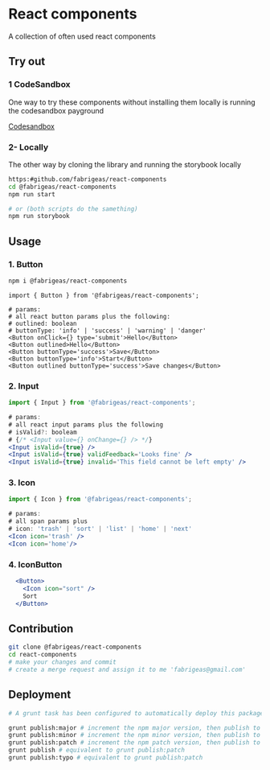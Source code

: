 # React components

A collection of often used react components

## Try out
### 1 CodeSandbox
One way to try these components without installing them locally is running the codesandbox payground

[Codesandbox](https:#codesandbox.io/p/github/fabrigeas/react-components/master?workspaceId=fd2d12cf-24ef-42fa-9382-533cbefe6ae3&file=%2Fsrc%2Fcomponents%2FButton%2FButton.scss)

### 2- Locally
The other way by cloning the library and running the storybook locally
```bash
https:#github.com/fabrigeas/react-components
cd @fabrigeas/react-components
npm run start

# or (both scripts do the samething)
npm run storybook
```

## Usage
### 1. Button
```bash
npm i @fabrigeas/react-components
```

```tsx
import { Button } from '@fabrigeas/react-components';

# params:
# all react button params plus the following:
# outlined: boolean
# buttonType: 'info' | 'success' | 'warning' | 'danger'
<Button onClick={} type='submit'>Hello</Button> 
<Button outlined>Hello</Button>
<Button buttonType='success'>Save</Button>
<Button buttonType='info'>Start</Button>
<Button outlined buttonType='success'>Save changes</Button>
```

### 2. Input
```jsx
import { Input } from '@fabrigeas/react-components';

# params:
# all react input params plus the following
# isValid?: booleam 
# {/* <Input value={} onChange={} /> */}
<Input isValid={true} />
<Input isValid={true} validFeedback='Looks fine' />
<Input isValid={true} invalid='This field cannot be left empty' />
```

### 3. Icon
```jsx
import { Icon } from '@fabrigeas/react-components';

# params:
# all span params plus 
# icon: 'trash' | 'sort' | 'list' | 'home' | 'next'
<Icon icon='trash' />
<Icon icon='home'/>
```

### 4. IconButton
```jsx
  <Button>
    <Icon icon="sort" />
    Sort
  </Button>
```

## Contribution
```bash
git clone @fabrigeas/react-components
cd react-components
# make your changes and commit
# create a merge request and assign it to me 'fabrigeas@gmail.com'
```

## Deployment
```bash
# A grunt task has been configured to automatically deploy this package

grunt publish:major # increment the npm major version, then publish to npm and push to git
grunt publish:minor # increment the npm minor version, then publish to npm and push to git
grunt publish:patch # increment the npm patch version, then publish to npm and push to git
grunt publish # equivalent to grunt publish:patch
grunt publish:typo # equivalent to grunt publish:patch
```